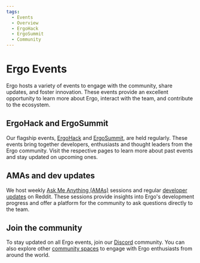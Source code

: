 ```yaml
---
tags:
  - Events
  - Overview
  - ErgoHack
  - ErgoSummit
  - Community
---
```


# Ergo Events

Ergo hosts a variety of events to engage with the community, share updates, and foster innovation. These events provide an excellent opportunity to learn more about Ergo, interact with the team, and contribute to the ecosystem.

## ErgoHack and ErgoSummit

Our flagship events, [ErgoHack](ergohack.md) and [ErgoSummit](ergosummit.md), are held regularly. These events bring together developers, enthusiasts and thought leaders from the Ergo community. Visit the respective pages to learn more about past events and stay updated on upcoming ones.

## AMAs and dev updates

We host weekly [Ask Me Anything (AMAs)](https://www.reddit.com/r/ergonauts/search?q=flair%3AAMA&restrict_sr=on&sort=relevance&t=all) sessions and regular [developer updates](https://www.reddit.com/r/ergonauts/search?sort=new&restrict_sr=on&q=flair%3AWEEKLY-DEV) on Reddit. These sessions provide insights into Ergo's development progress and offer a platform for the community to ask questions directly to the team.

## Join the community

To stay updated on all Ergo events, join our [Discord](https://discord.gg/PFYugUgg28) community. You can also explore other [community spaces](https://ergoplatform.org/en/community/) to engage with Ergo enthusiasts from around the world.
